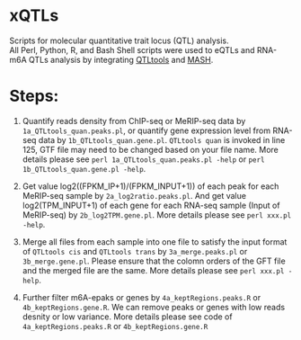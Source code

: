 # xQTLs
Scripts for molecular quantitative trait locus (QTL) analysis.                               
All Perl, Python, R, and Bash Shell scripts were used to eQTLs and RNA-m6A QTLs analysis by integrating [QTLtools](https://github.com/qtltools/qtltools) and [MASH](https://github.com/stephenslab/mashr).
              
# Steps:     
1. Quantify reads density from ChIP-seq or MeRIP-seq data by `1a_QTLtools_quan.peaks.pl`, or quantify gene expression level from RNA-seq data by `1b_QTLtools_quan.gene.pl`.  `QTLtools quan` is invoked in line 125, GTF file may need to be changed based on your file name. More details please see `perl 1a_QTLtools_quan.peaks.pl -help` or `perl 1b_QTLtools_quan.gene.pl -help`.  
                                                                                                
2. Get value log2((FPKM_IP+1)/(FPKM_INPUT+1)) of each peak for each MeRIP-seq sample by `2a_log2ratio.peaks.pl`. And get value log2(TPM_INPUT+1) of each gene for each RNA-seq sample (Input of MeRIP-seq) by `2b_log2TPM.gene.pl`.  More details please see `perl xxx.pl -help`.  
                                           
3. Merge all files from each sample into one file to satisfy the input format of `QTLtools cis` and `QTLtools trans` by `3a_merge.peaks.pl` or `3b_merge.gene.pl`. Please ensure that the colomn orders of the GFT file and the merged file are the same. More details please see `perl xxx.pl -help`.  
      
4. Further filter m6A-epaks or genes by `4a_keptRegions.peaks.R` or `4b_keptRegions.gene.R`. We can remove peaks or genes with low reads desnity or low variance.  More details please see code of `4a_keptRegions.peaks.R` or `4b_keptRegions.gene.R`

